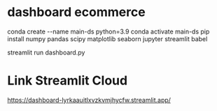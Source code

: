 # dashboard ecommerce
conda create --name main-ds python=3.9
conda activate main-ds
pip install numpy pandas scipy matplotlib seaborn jupyter streamlit babel

streamlit run dashboard.py

# Link Streamlit Cloud
https://dashboard-lyrkaauitlxvzkvmjhycfw.streamlit.app/
